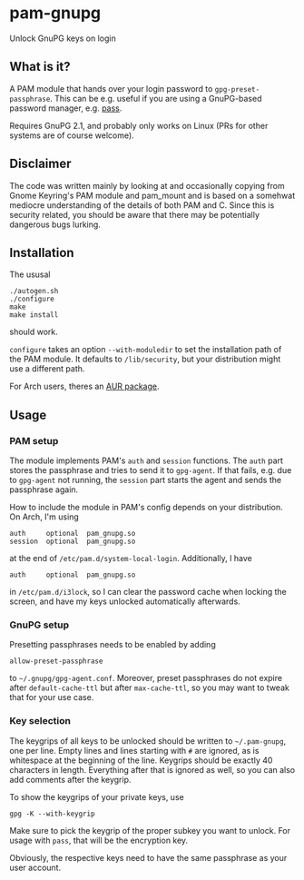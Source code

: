 # pam-gnupg

Unlock GnuPG keys on login

## What is it?

A PAM module that hands over your login password to `gpg-preset-passphrase`.
This can be e.g. useful if you are using a GnuPG-based password manager,
e.g. [pass](https://www.passwordstore.org/).

Requires GnuPG 2.1, and probably only works on Linux (PRs for other systems are
of course welcome).

## Disclaimer

The code was written mainly by looking at and occasionally copying from Gnome
Keyring's PAM module and pam_mount and is based on a somehwat mediocre
understanding of the details of both PAM and C. Since this is security related,
you should be aware that there may be potentially dangerous bugs lurking.

## Installation

The ususal

    ./autogen.sh
    ./configure
    make
    make install

should work.

`configure` takes an option `--with-moduledir` to set the installation path of
the PAM module. It defaults to `/lib/security`, but your distribution might use
a different path.

For Arch users, theres an [AUR package](https://aur.archlinux.org/packages/pam-gnupg-git/).

## Usage

### PAM setup

The module implements PAM's `auth` and `session` functions. The `auth` part
stores the passphrase and tries to send it to `gpg-agent`. If that fails, e.g.
due to `gpg-agent` not running, the `session` part starts the agent and sends
the passphrase again.

How to include the module in PAM's config depends on your distribution. On Arch,
I'm using

    auth     optional  pam_gnupg.so
    session  optional  pam_gnupg.so

at the end of `/etc/pam.d/system-local-login`. Additionally, I have

    auth     optional  pam_gnupg.so

in `/etc/pam.d/i3lock`, so I can clear the password cache when locking the
screen, and have my keys unlocked automatically afterwards.

### GnuPG setup

Presetting passphrases needs to be enabled by adding

    allow-preset-passphrase

to `~/.gnupg/gpg-agent.conf`. Moreover, preset passphrases do not expire after
`default-cache-ttl` but after `max-cache-ttl`, so you may want to tweak that for
your use case.

### Key selection

The keygrips of all keys to be unlocked should be written to `~/.pam-gnupg`, one
per line. Empty lines and lines starting with `#` are ignored, as is whitespace
at the beginning of the line. Keygrips should be exactly 40 characters in
length. Everything after that is ignored as well, so you can also add comments
after the keygrip.

To show the keygrips of your private keys, use

    gpg -K --with-keygrip

Make sure to pick the keygrip of the proper subkey you want to unlock. For usage
with `pass`, that will be the encryption key.

Obviously, the respective keys need to have the same passphrase as your user
account.
